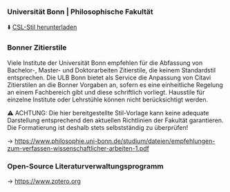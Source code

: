 ### Universität Bonn | Philosophische Fakultät
⬇️ [CSL-Stil herunterladen](https://github.com/Jean-Haffner/csl-bonn/raw/main/philfak-bonn-zitierstil.csl)

### Bonner Zitierstile
Viele Institute der Universität Bonn empfehlen für die Abfassung von Bachelor-, Master- und Doktorarbeiten Zitierstile, die keinem Standardstil entsprechen. Die ULB Bonn bietet als Service die Anpassung von Citavi Zitierstilen an die Bonner Vorgaben an, sofern es eine einheitliche Regelung an einem Fachbereich gibt und diese schriftlich vorliegt. Hausstile für einzelne Institute oder Lehrstühle können nicht berücksichtigt werden.

⚠️ ACHTUNG: Die hier bereitgestellte Stil-Vorlage kann keine adequate Darstellung entsprechend den aktuellen Richtlinien der Fakultät garantieren.
Die Formatierung ist deshalb stets selbstständig zu überprüfen!

-> https://www.philosophie.uni-bonn.de/studium/dateien/empfehlungen-zum-verfassen-wissenschaftlicher-arbeiten-1.pdf

### Open-Source Literaturverwaltungsprogramm
-> https://www.zotero.org
